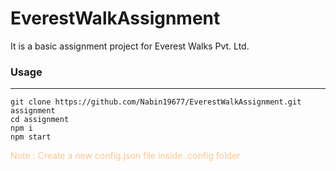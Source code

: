 # EverestWalkAssignment

It is a basic assignment project for Everest Walks Pvt. Ltd.

### Usage

---

```
git clone https://github.com/Nabin19677/EverestWalkAssignment.git assignment
cd assignment
npm i
npm start
```

<span style="color:#ffc590">Note : Create a new config.json file inside .config folder</span>
